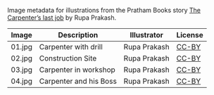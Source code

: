 Image metadata for illustrations from the Pratham Books story [The Carpenter’s last job](https://storyweaver.org.in/stories/3899-the-carpenter-s-last-job) by Rupa Prakash.

Image | Description | Illustrator | License
----- | ----------- | ----------- | -------
01.jpg | Carpenter with drill | Rupa Prakash | [CC-BY](https://creativecommons.org/licenses/by/4.0/)
02.jpg | Construction Site | Rupa Prakash | [CC-BY](https://creativecommons.org/licenses/by/4.0/)
03.jpg | Carpenter in workshop | Rupa Prakash | [CC-BY](https://creativecommons.org/licenses/by/4.0/)
04.jpg | Carpenter and his Boss | Rupa Prakash | [CC-BY](https://creativecommons.org/licenses/by/4.0/)